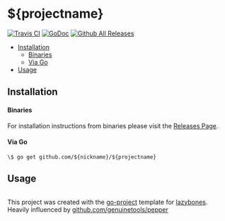 # ${projectname}
[![Travis CI](https://img.shields.io/travis/${nickname}/${projectname}.svg?style=for-the-badge)](https://travis-ci.org/${nickname}/${projectname})
[![GoDoc](https://img.shields.io/badge/godoc-reference-5272B4.svg?style=for-the-badge)](https://godoc.org/github.com/${nickname}/${projectname})
[![Github All Releases](https://img.shields.io/github/downloads/${nickname}/${projectname}/total.svg?style=for-the-badge)](https://github.com/${nickname}/${projectname}/releases)

* [Installation](README.md#installation)
	* [Binaries](README.md#binaries)
	* [Via Go](README.md#via-go)
* [Usage](README.md#usage)

## Installation

#### Binaries

For installation instructions from binaries please visit the [Releases Page](https://github.com/${nickname}/${projectname}/releases).

#### Via Go
```console
\$ go get github.com/${nickname}/${projectname}
```

## Usage
```console
```

This project was created with the [go-project](https://github.com/zorck97/lazybones-templates) template for [lazybones](https://github.com/pledbrook/lazybones). Heavily influenced by [github.com/genuinetools/pepper](https://github.com/genuinetools/pepper)